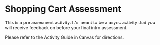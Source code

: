 # Shopping Cart Assessment

This is a pre assesment activity. It's meant to be a async activity that you will receive feedback on before your final intro assessment.

Please refer to the Activity Guide in Canvas for directions.
